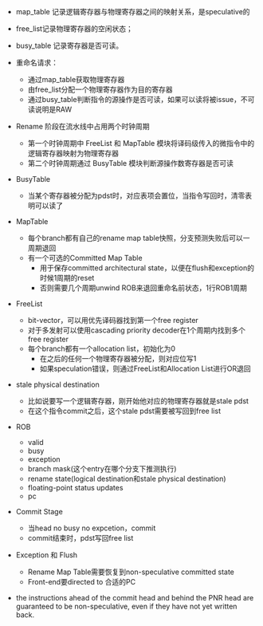 
* map_table 记录逻辑寄存器与物理寄存器之间的映射关系，是speculative的
* free_list记录物理寄存器的空闲状态；
* busy_table 记录寄存器是否可读。


* 重命名请求：
    - 通过map_table获取物理寄存器
    - 由free_list分配一个物理寄存器作为目的寄存器
    - 通过busy_table判断指令的源操作是否可读，如果可以读将被issue，不可读说明是RAW

* Rename 阶段在流水线中占用两个时钟周期
    - 第一个时钟周期中 FreeList 和 MapTable 模块将译码级传入的微指令中的逻辑寄存器映射为物理寄存器
    - 第二个时钟周期通过 BusyTable 模块判断源操作数寄存器是否可读
    
* BusyTable
    - 当某个寄存器被分配为pdst时，对应表项会置位，当指令写回时，清零表明可以读了

* MapTable
    - 每个branch都有自己的rename map table快照，分支预测失败后可以一周期退回
    - 有一个可选的Committed Map Table
        + 用于保存committed architectural state，以便在flush和exception的时候1周期的reset
        + 否则需要几个周期unwind ROB来退回重命名前状态，1行ROB1周期
    
* FreeList
    - bit-vector，可以用优先译码器找到第一个free register
    - 对于多发射可以使用cascading priority decoder在1个周期内找到多个free register
    - 每个branch都有一个allocation list，初始化为0
        + 在之后的任何一个物理寄存器被分配，则对应位写1
        + 如果speculation错误，则通过FreeList和Allocation List进行OR退回

* stale physical destination
    - 比如说要写一个逻辑寄存器，刚开始他对应的物理寄存器就是stale pdst
    - 在这个指令commit之后，这个stale pdst需要被写回到free list

* ROB
    - valid
    - busy
    - exception
    - branch mask(这个entry在哪个分支下推测执行)
    - rename state(logical destination和stale physical destination)
    - floating-point status updates
    - pc
    
* Commit Stage
    - 当head no busy no expcetion，commit
    - commit结束时，pdst写回free list

* Exception 和 Flush
    - Rename Map Table需要恢复到non-speculative committed state
    - Front-end要directed to 合适的PC

* the instructions ahead of the commit head and behind the PNR head are guaranteed to be non-speculative, even if they have not yet written back.